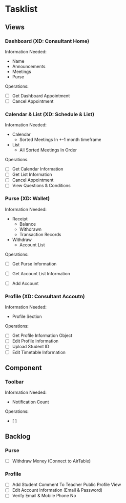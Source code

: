 # Tasklist

## Views

### Dashboard (XD: Consultant Home)

Information Needed:
- Name
- Announcements
- Meetings
- Purse

Operations:
- [ ] Get Dashboard Appointment
- [ ] Cancel Appointment

### Calendar & List (XD: Schedule & List)

Information Needed:
- Calendar
    - Sorted Meetings In +-1 month timeframe
- List
    - All Sorted Meetings In Order

Operations
- [ ] Get Calendar Information
- [ ] Get List Information
- [ ] Cancel Appointment
- [ ] View Questions & Conditions

### Purse (XD: Wallet)

Information Needed:
- Receipt
    - Balance
    - Withdrawn
    - Transaction Records
- Withdraw
    - Account List

Operations:
- [ ] Get Purse Information
- [ ] Get Account List Information
- [ ] Add Account


### Profile (XD: Consultant Accoutn)

Information Needed:
- Profile Section

Operations:
- [ ] Get Profile Information Object
- [ ] Edit Profile Information
- [ ] Upload Student ID
- [ ] Edit Timetable Information

## Component

### Toolbar

Information Needed: 
- Notification Count

Operations:
- [ ] 


## Backlog

### Purse
- [ ] Withdraw Money (Connect to AirTable)

### Profile
- [ ] Add Student Comment To Teacher Public Profile View
- [ ] Edit Account Information (Email & Password)
- [ ] Verify Email & Mobile Phone No
